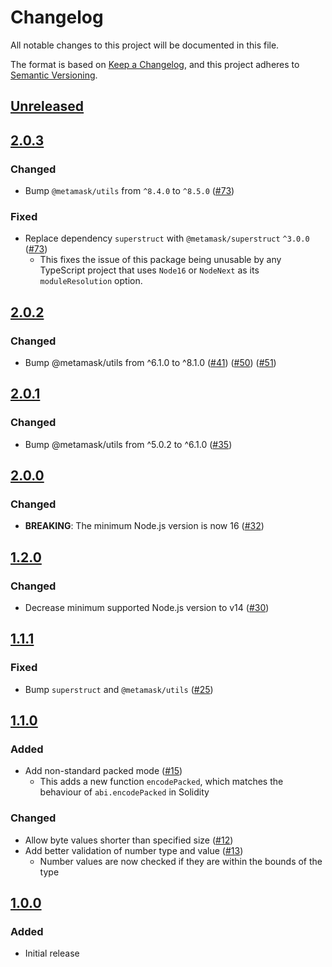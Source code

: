 # Changelog
All notable changes to this project will be documented in this file.

The format is based on [Keep a Changelog](https://keepachangelog.com/en/1.0.0/),
and this project adheres to [Semantic Versioning](https://semver.org/spec/v2.0.0.html).

## [Unreleased]

## [2.0.3]

### Changed
- Bump `@metamask/utils` from `^8.4.0` to `^8.5.0` ([#73](https://github.com/MetaMask/abi-utils/pull/73))

### Fixed
- Replace dependency `superstruct` with `@metamask/superstruct` `^3.0.0` ([#73](https://github.com/MetaMask/abi-utils/pull/73))
  - This fixes the issue of this package being unusable by any TypeScript project that uses `Node16` or `NodeNext` as its `moduleResolution` option.

## [2.0.2]
### Changed
- Bump @metamask/utils from ^6.1.0 to ^8.1.0 ([#41](https://github.com/MetaMask/abi-utils/pull/41)) ([#50](https://github.com/MetaMask/abi-utils/pull/50)) ([#51](https://github.com/MetaMask/abi-utils/pull/51))

## [2.0.1]
### Changed
- Bump @metamask/utils from ^5.0.2 to ^6.1.0 ([#35](https://github.com/MetaMask/abi-utils/pull/35))

## [2.0.0]
### Changed
- **BREAKING**: The minimum Node.js version is now 16 ([#32](https://github.com/MetaMask/abi-utils/pull/32))

## [1.2.0]
### Changed
- Decrease minimum supported Node.js version to v14 ([#30](https://github.com/MetaMask/abi-utils/pull/30))

## [1.1.1]
### Fixed
- Bump `superstruct` and `@metamask/utils` ([#25](https://github.com/MetaMask/abi-utils/pull/25))

## [1.1.0]
### Added
- Add non-standard packed mode ([#15](https://github.com/MetaMask/abi-utils/pull/15))
  - This adds a new function `encodePacked`, which matches the behaviour of `abi.encodePacked` in Solidity

### Changed
- Allow byte values shorter than specified size ([#12](https://github.com/MetaMask/abi-utils/pull/12))
- Add better validation of number type and value ([#13](https://github.com/MetaMask/abi-utils/pull/13))
  - Number values are now checked if they are within the bounds of the type

## [1.0.0]
### Added
- Initial release

[Unreleased]: https://github.com/MetaMask/abi-utils/compare/v2.0.3...HEAD
[2.0.3]: https://github.com/MetaMask/abi-utils/compare/v2.0.2...v2.0.3
[2.0.2]: https://github.com/MetaMask/abi-utils/compare/v2.0.1...v2.0.2
[2.0.1]: https://github.com/MetaMask/abi-utils/compare/v2.0.0...v2.0.1
[2.0.0]: https://github.com/MetaMask/abi-utils/compare/v1.2.0...v2.0.0
[1.2.0]: https://github.com/MetaMask/abi-utils/compare/v1.1.1...v1.2.0
[1.1.1]: https://github.com/MetaMask/abi-utils/compare/v1.1.0...v1.1.1
[1.1.0]: https://github.com/MetaMask/abi-utils/compare/v1.0.0...v1.1.0
[1.0.0]: https://github.com/MetaMask/abi-utils/releases/tag/v1.0.0
